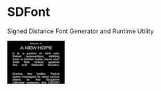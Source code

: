# SDFont
Signed Distance Font Generator and Runtime Utility

<a href="docs/readme/Type0.png">
    <img src="docs/readme/Thumb0.png" height="100">
</a>
